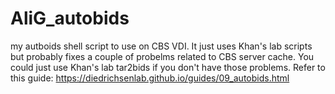 # AliG_autobids
 my autboids shell script to use on CBS VDI. It just uses Khan's lab scripts but probably fixes a couple of probelms related to CBS server cache. You could just use Khan's lab tar2bids if you don't have those problems. Refer to this guide: https://diedrichsenlab.github.io/guides/09_autobids.html  
